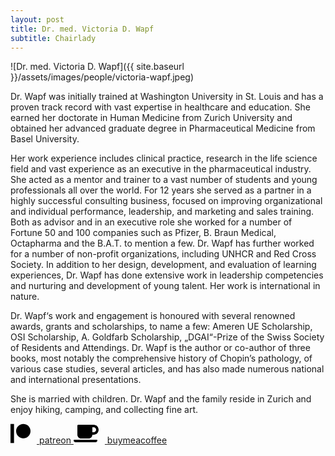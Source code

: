 ```yaml
---
layout: post
title: Dr. med. Victoria D. Wapf
subtitle: Chairlady
---
```


![Dr. med. Victoria D. Wapf]({{ site.baseurl }}/assets/images/people/victoria-wapf.jpeg)

Dr. Wapf was initially trained at Washington University in St. Louis and has a proven track record with vast expertise in healthcare and education. She earned her doctorate in Human Medicine from Zurich University and obtained her advanced graduate degree in Pharmacеutical Medicine from Basel University.

Her work experience includes clinical practice, research in the life science field and vast experience as an executive in the pharmaceutical industry. She acted as a mentor and trainer to a vast number of students and young professionals all over the world. For 12 years she served as a partner in a highly successful consulting business, focused on improving organizational and individual performance, leadership, and marketing and sales training. Both as advisor and in an executive role she worked for a number of Fortune 50 and 100 companies such as Pfizer, B. Braun Medical, Octapharma and the B.A.T. to mention a few. Dr. Wapf has further worked for a number of non-profit organizations, including UNHCR and Red Cross Society. In addition to her design, development, and evaluation of learning experiences, Dr. Wapf has done extensive work in leadership competencies and nurturing and development of young talent. Her work is international in nature.

Dr. Wapf‘s work and engagement is honoured with several renowned awards, grants and scholarships, to name a few: Ameren UE Scholarship, OSI Scholarship, A. Goldfarb Scholarship, „DGAI“-Prize of the Swiss Society of Residents and Attendings. Dr. Wapf  is the author or co-author of three books, most notably the comprehensive history of Chopin’s pathology, of various case studies, several articles, and has also made numerous national and international presentations.

She is married with children. Dr. Wapf and the family reside in Zurich and enjoy hiking, camping, and collecting fine art.

<div class="d-flex justify-content-around m-b1 m-t1">
    <a class="button d-flex" href="https://www.patreon.com/victoria2022" target="_blank">
        <svg height="32" style="margin-right: 10px;" xmlns="http://www.w3.org/2000/svg" viewBox="0 0 512 512"><!-- Font Awesome Free 5.15.4 by @fontawesome - https://fontawesome.com License - https://fontawesome.com/license/free (Icons: CC BY 4.0, Fonts: SIL OFL 1.1, Code: MIT License) --><path d="M512 194.8c0 101.3-82.4 183.8-183.8 183.8-101.7 0-184.4-82.4-184.4-183.8 0-101.6 82.7-184.3 184.4-184.3C429.6 10.5 512 93.2 512 194.8zM0 501.5h90v-491H0v491z"/></svg>
        <span>patreon</span>
    </a>
    <a class="button d-flex" href="https://www.buymeacoffee.com/Izkustanford" target="_blank">
        <svg height="32" style="margin-right: 10px;" xmlns="http://www.w3.org/2000/svg" viewBox="0 0 640 512"><!-- Font Awesome Free 5.15.4 by @fontawesome - https://fontawesome.com License - https://fontawesome.com/license/free (Icons: CC BY 4.0, Fonts: SIL OFL 1.1, Code: MIT License) --><path d="M192 384h192c53 0 96-43 96-96h32c70.6 0 128-57.4 128-128S582.6 32 512 32H120c-13.3 0-24 10.7-24 24v232c0 53 43 96 96 96zM512 96c35.3 0 64 28.7 64 64s-28.7 64-64 64h-32V96h32zm47.7 384H48.3c-47.6 0-61-64-36-64h583.3c25 0 11.8 64-35.9 64z"/></svg>
        <span>buymeacoffee</span>
    </a>
</div>
